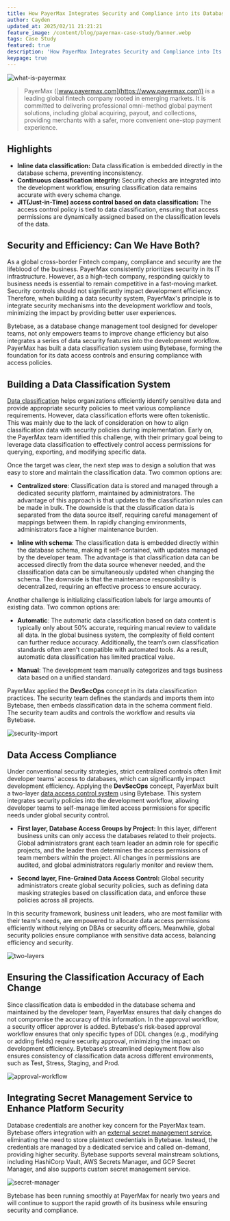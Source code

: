 ```yaml
---
title: How PayerMax Integrates Security and Compliance into its Database Development Workflow
author: Cayden
updated_at: 2025/02/11 21:21:21
feature_image: /content/blog/payermax-case-study/banner.webp
tags: Case Study
featured: true
description: 'How PayerMax Integrates Security and Compliance into Its Database Development Workflow'
keypage: true
---
```


![what-is-payermax](/content/blog/payermax-case-study/what-is-payermax.webp)

> PayerMax ([www.payermax.com](https://www.payermax.com)) is a leading global fintech company rooted in emerging markets. It is committed to delivering professional omni-method global payment solutions, including global acquiring, payout, and collections, providing merchants with a safer, more convenient one-stop payment experience.

## Highlights

- **Inline data classification:** Data classification is embedded directly in the database schema, preventing inconsistency.
- **Continuous classification integrity:** Security checks are integrated into the development workflow, ensuring classification data remains accurate with every schema change.
- **JIT(Just-in-Time) access control based on data classification:** The access control policy is tied to data classification, ensuring that access permissions are dynamically assigned based on the classification levels of the data.

## Security and Efficiency: Can We Have Both?

As a global cross-border Fintech company, compliance and security are the lifeblood of the business. PayerMax consistently prioritizes security in its IT infrastructure. However, as a high-tech company, responding quickly to business needs is essential to remain competitive in a fast-moving market. Security controls should not significantly impact development efficiency. Therefore, when building a data security system, PayerMax's principle is to integrate security mechanisms into the development workflow and tools, minimizing the impact by providing better user experiences.

Bytebase, as a database change management tool designed for developer teams, not only empowers teams to improve change efficiency but also integrates a series of data security features into the development workflow. PayerMax has built a data classification system using Bytebase, forming the foundation for its data access controls and ensuring compliance with access policies.

## Building a Data Classification System

[Data classification](https://docs.bytebase.com/security/data-masking/data-classification/) helps organizations efficiently identify sensitive data and provide appropriate security policies to meet various compliance requirements. However, data classification efforts were often tokenistic. This was mainly due to the lack of consideration on how to align classification data with security policies during implementation. Early on, the PayerMax team identified this challenge, with their primary goal being to leverage data classification to effectively control access permissions for querying, exporting, and modifying specific data.

Once the target was clear, the next step was to design a solution that was easy to store and maintain the classification data. Two common options are:

- **Centralized store**: Classification data is stored and managed through a dedicated security platform, maintained by administrators. The advantage of this approach is that updates to the classification rules can be made in bulk. The downside is that the classification data is separated from the data source itself, requiring careful management of mappings between them. In rapidly changing environments, administrators face a higher maintenance burden.

- **Inline with schema**: The classification data is embedded directly within the database schema, making it self-contained, with updates managed by the developer team. The advantage is that classification data can be accessed directly from the data source whenever needed, and the classification data can be simultaneously updated when changing the schema. The downside is that the maintenance responsibility is decentralized, requiring an effective process to ensure accuracy.

Another challenge is initializing classification labels for large amounts of existing data. Two common options are:

- **Automatic**: The automatic data classification based on data content is typically only about 50% accurate, requiring manual review to validate all data. In the global business system, the complexity of field content can further reduce accuracy. Additionally, the team’s own classification standards often aren't compatible with automated tools. As a result, automatic data classification has limited practical value.

- **Manual**: The development team manually categorizes and tags business data based on a unified standard.

PayerMax applied the **DevSecOps** concept in its data classification practices. The security team defines the standards and imports them into Bytebase, then embeds classification data in the schema comment field. The security team audits and controls the workflow and results via Bytebase.

![security-import](/content/blog/payermax-case-study/security-import.webp)

## Data Access Compliance

Under conventional security strategies, strict centralized controls often limit developer teams' access to databases, which can significantly impact development efficiency. Applying the **DevSecOps** concept, PayerMax built a two-layer [data access control system](https://docs.bytebase.com/security/database-permission/overview/) using Bytebase. This system integrates security policies into the development workflow, allowing developer teams to self-manage limited access permissions for specific needs under global security control.

- **First layer, Database Access Groups by Project:** In this layer, different business units can only access the databases related to their projects. Global administrators grant each team leader an admin role for specific projects, and the leader then determines the access permissions of team members within the project. All changes in permissions are audited, and global administrators regularly monitor and review them.

- **Second layer, Fine-Grained Data Access Control:** Global security administrators create global security policies, such as defining data masking strategies based on classification data, and enforce these policies across all projects.

In this security framework, business unit leaders, who are most familiar with their team's needs, are empowered to allocate data access permissions efficiently without relying on DBAs or security officers. Meanwhile, global security policies ensure compliance with sensitive data access, balancing efficiency and security.

![two-layers](/content/blog/payermax-case-study/two-layers.webp)

## Ensuring the Classification Accuracy of Each Change

Since classification data is embedded in the database schema and maintained by the developer team, PayerMax ensures that daily changes do not compromise the accuracy of this information. In the approval workflow, a security officer approver is added. Bytebase's risk-based approval workflow ensures that only specific types of DDL changes (e.g., modifying or adding fields) require security approval, minimizing the impact on development efficiency. Bytebase’s streamlined deployment flow also ensures consistency of classification data across different environments, such as Test, Stress, Staging, and Prod.

![approval-workflow](/content/blog/payermax-case-study/approval-workflow.webp)

## Integrating Secret Management Service to Enhance Platform Security

Database credentials are another key concern for the PayerMax team. Bytebase offers integration with an [external secret management service](https://docs.bytebase.com/get-started/instance/#use-external-secret-manager), eliminating the need to store plaintext credentials in Bytebase. Instead, the credentials are managed by a dedicated service and called on-demand, providing higher security. Bytebase supports several mainstream solutions, including HashiCorp Vault, AWS Secrets Manager, and GCP Secret Manager, and also supports custom secret management service.

![secret-manager](/content/blog/payermax-case-study/secret-manager.webp)

Bytebase has been running smoothly at PayerMax for nearly two years and will continue to support the rapid growth of its business while ensuring security and compliance.
